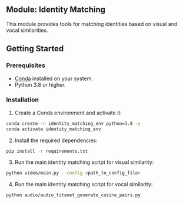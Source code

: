 ## Module: Identity Matching

This module provides tools for matching identities based on visual and vocal similarities. 

## Getting Started

### Prerequisites

- [Conda](https://docs.conda.io/en/latest/miniconda.html) installed on your system.
- Python 3.8 or higher.

### Installation

1. Create a Conda environment and activate it:  
```bash
conda create -n identity_matching_env python=3.8 -y
conda activate identity_matching_env
```

2. Install the required dependencies:
```bash
pip install -r requirements.txt
```

3. Run the main identity matching script for visual similarity: 
```bash
python video/main.py --config <path_to_config_file>
```

4. Run the main identity matching script for vocal similarity: 
```bash
python audio/audio_titanet_generate_cosine_pairs.py
```